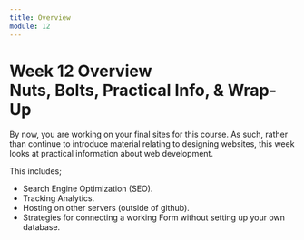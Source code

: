 ```yaml
---
title: Overview
module: 12
---
```


# Week 12 Overview<br />Nuts, Bolts, Practical Info, & Wrap-Up

By now, you are working on your final sites for this course. As such, rather than continue to introduce material relating to designing websites, this week looks at practical information about web development.

This includes;

- Search Engine Optimization (SEO).
- Tracking Analytics.
- Hosting on other servers (outside of github).
- Strategies for connecting a working Form without setting up your own database.
